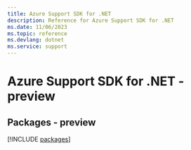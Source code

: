 ```yaml
---
title: Azure Support SDK for .NET
description: Reference for Azure Support SDK for .NET
ms.date: 11/06/2023
ms.topic: reference
ms.devlang: dotnet
ms.service: support
---
```

# Azure Support SDK for .NET - preview
## Packages - preview
[!INCLUDE [packages](support-index.md)]